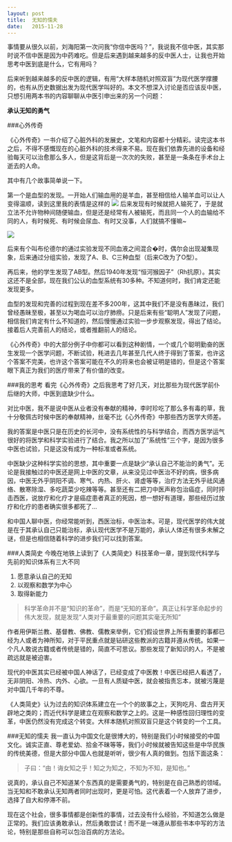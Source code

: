 ```yaml
---
layout: post
title:  无知的懦夫
date:   2015-11-28
---
```

事情要从很久以前，刘海阳第一次问我“你信中医吗？”，我说我不信中医，其实那时说不信中医是因为中药难吃。但是后来遇到越来越多的反中医人士，让我也开始思考中医到底是什么，它有用吗？

后来听到越来越多的反中医的逻辑，有用“大样本随机对照双盲”为现代医学撑腰的，也有从历史数据出发为现代医学叫好的。本文不想深入讨论是否应该反中医，只想引用两本书的内容聊聊从中医引申出来的另一个问题：

__承认无知的勇气__

###心外传奇

《心外传奇》一书介绍了心脏外科的发展史，文笔和内容都十分精彩。读完这本书之后，不得不感慨现在的心脏外科的技术得来不易。现在我们依靠先进的设备和经验每天可以治愈那么多人，但是这背后是一次次的失败，甚至是一条条在手术台上逝去的人命。

其中有几个故事简单说一下。

第一个是血型的发现。一开始人们输血用的是羊血，甚至相信给人输羊血可以让人变得温顺，读到这里我的表情是这样的
<img src="http://t12.baidu.com/it/u=151090829,38899632&fm=56"/>
后来发现有时候就把人输死了，于是就立法不允许物种间随便输血，但是还是经常有人被输死，而且同一个人的血输给不同的人，有时候死、有时候会尿血、有时又没事，人们就搞不懂嘛~

<img src="http://t10.baidu.com/it/u=3443965572,3657962436&fm=56"/>

后来有个叫布伦德尔的通过实验发现不同血液之间混合�时，偶尔会出现凝集现象，后来通过分组实验，发现了A、B、C三种血型（后来C改为了O型）。

再后来，他的学生发现了AB型。然后1940年发现“恒河猴因子”（Rh抗原）。其实这还不是全部，现在我们公认的血型系统有30多种。不知道何时，我们肯定还能发现更多。

血型的发现和完善的过程到现在差不多200年，这其中我们不是没有愚昧过，我们曾经愚昧至极，甚至以为喝血可以治疗肺痨。只是后来有些“聪明人”发现了问题，相信我们肯定有什么不知道的，然后慢慢通过实验一步步观察发现，得出了结论。接着后人完善前人的结论，或者推翻前人的结论。

《心外传奇》中的大部分例子中你都可以看到这种剧情，一个或几个聪明勤奋的医生发现一个医学问题，不断试验，秏进去几年甚至几代人终于得到了答案，也许这个答案不完美，也许这个答案可能在不久的将来也会被证明是错的，但是这个答案眼下真正为我们的医疗带来了有价值的改变。

###我的思考
看完《心外传奇》之后我思考了好几天，对比那些为现代医学前仆后继的大师，中医到底缺少什么。

对比中医，我不是说中医从业者没有奉献的精神，李时珍吃了那么多有毒的草，我十分敬佩古时候中医的奉献精神，丝毫不比《心外传奇》中那些西方医学大师差。

我的答案是中医只是在历史的长河中，没有系统性的与科学结合，而西方医学运气很好的将医学和科学实验进行了结合。我之所以加了“系统性”三个字，是因为很多中医也试验，只是这没有成为一种标准或者系统。

中医缺少这种科学实验的思想，其中重要一点是缺少“承认自己不能治的勇气”。无论是我接触过的中医还是网上中医的文章，从来没见过中医治不好的病，很多病因，中医无外乎阴阳不调、寒气、内热、肝火、肾虚等等，治疗方法无外乎祛风通络、散寒除湿、多吃蔬菜少吃辣等等。甚至还有二把刀中医声称包治癌症，同时抨击西医，说放疗和化疗才是癌症患者真正的死因，想一想好有道理，那些经历过放疗和化疗的患者确实很多都死了...

和中国人聊中医，你经常能听到，西医治标，中医治本。可是，现代医学的伟大就是在于其承认自己只能治标，承认现代医学不是万能的，承认人体还有很多未解之谜，但是也相信随着科学的进步我们可以找到答案。

###人类简史
今晚在地铁上读到了《人类简史》科技革命一章，提到现代科学与先前的知识体系有三大不同

1. 愿意承认自己的无知
2. 以观察和数学为中心
3. 取得新能力

>科学革命并不是“知识的革命”，而是“无知的革命”。真正让科学革命起步的伟大发现，就是发现“人类对于最重要的问题其实毫无所知”

作者用伊斯兰教、基督教、佛教、儒教来举例，它们假设世界上所有重要的事都已经为人或者为神所知，对于平民重点就是钻研这些教派的古籍并遵从传统。如果一个凡人敢说古籍或者传统是错的，简直不可思议。那些发现了新知识的人，不是被疏远就是被迫害。

现代的中医其实已经被中国人神话了，已经变成了中医教！中医已经把人看透了，无非阴阳、冷热、内外、心欲。一旦有人质疑中医，就会被指责忘本，就被污蔑是对中国几千年的不尊。

《人类简史》认为过去的知识体系建立在一个个的故事之上，天狗吃月、盘古开天辟地之类的；而近代科学是建立在观察和数学之上的。这是一种感性回归理性的变革，中医仍然没有完成这个转变。大样本随机对照双盲只是这个转变的一个工具。

###无知的懦夫
我一直认为中国文化是很博大的，特别是我们小时候接受的中国文化。诚实正直、尊老爱幼、拾金不昧等等，我们小时候就被告知这些是中华民族的传统美德，但是大部分中国人也就是听听，很少有人真的做到。包括下面这条：

>子曰：“由！诲女知之乎！知之为知之，不知为不知，是知也。”

说真的，承认自己不知道某个东西真的是需要勇气的，特别是在自己熟悉的领域。当无知和不敢承认无知两者同时出现时，更是可怕。这代表着一个人放弃了进步，选择了自大和停滞不前。

现在这个社会，很多事情都是创新性的事情，过去没有什么经验，不知道怎么做是正常的。我们应该勇敢承认，然后勇敢尝试！而不是一味遵从那些书本中写的方法论，特别是那些自称可以包治百病的方法论。
